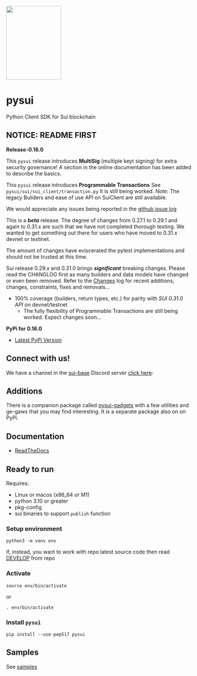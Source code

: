 <img src="https://raw.githubusercontent.com/FrankC01/pysui/main/images//pysui_logo_color.png" width="150" height="200"/>

# pysui

Python Client SDK for Sui blockchain

## **NOTICE: README FIRST**

**Release-0.16.0**

This `pysui` release introduces **MultiSig** (multiple keyt signing) for extra security governance! A section in the online
documentation has been added to describe the basics.

This `pysui` release introduces **Programmable Transactions** See `pysui/sui/sui_client/transaction.py` It is still being worked. _Note_: The legacy Builders and ease of use API on SuiClient are still available.

We would appreciate any issues being reported in the [github issue log](https://github.com/FrankC01/pysui/issues)

This is a _**beta**_ release. The degree of changes from 0.27.1 to 0.29.1 and again to 0.31.x are such that we have not completed thorough testing. We wanted to get something out there for users who have moved to 0.31.x devnet or testinet.

The amount of changes have eviscerated the pytest implementations and should not be trusted at this time.

Sui release 0.29.x and 0.31.0 brings **_significant_** breaking changes. Please read the CHANGLOG first as many builders and data models have changed or even been removed. Refer to the [Changes](https://github.com/FrankC01/pysui/blob/main/CHANGELOG.md) log for recent additions, changes, constraints, fixes and removals...

- 100% coverage (builders, return types, etc.) for parity with _SUI 0.31.0 API_ on devnet/testnet
  - The fully flexibility of Programmable Transactions are still being worked. Expect changes soon...

**PyPi for 0.16.0**

- [Latest PyPi Version](https://pypi.org/project/pysui/)

## Connect with us!

We have a channel in the [sui-base](https://github.com/sui-base/sui-base) Discord server [click here](https://discord.com/invite/Erb6SwsVbH):

## Additions

There is a companion package called [pysui-gadgets](https://github.com/FrankC01/pysui_gadgets) with a few utilities and ge-gaws that
you may find interesting. It is a separate package also on on PyPi.

## Documentation

- [ReadTheDocs](https://pysui.readthedocs.io/en/latest/index.html)

## Ready to run

Requires:

- Linux or macos (x86_64 or M1)
- python 3.10 or greater
- pkg-config
- sui binaries to support `publish` function

### Setup environment

`python3 -m venv env`

If, instead, you want to work with repo latest source code then read [DEVELOP](https://github.com/FrankC01/pysui/blob/main/DEVELOP.md) from repo

### Activate

`source env/bin/activate`

or

`. env/bin/activate`

### Install `pysui`

`pip install --use-pep517 pysui`

## Samples

See [samples](https://github.com/FrankC01/pysui/blob/main/samples/README.md)
